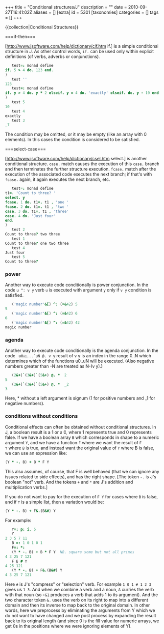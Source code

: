 +++
title = "Conditional structures/J"
description = ""
date = 2010-09-27T16:41:02Z
aliases = []
[extra]
id = 5301
[taxonomies]
categories = []
tags = []
+++

{{collection|Conditional Structures}}

===if-then===

[http://www.jsoftware.com/help/dictionary/cif.htm if.] is a simple conditional structure in J. As other control words, <code>if.</code> can be used only within explicit definitions (of verbs, adverbs or conjunctions).


```j
   test=: monad define
if. 5 > 4 do. 123 end.
)
   test ''
123
   test=: monad define
if. y > 4 do. y * 2 elseif. y = 4 do. 'exactly' elseif. do. y - 10 end.
)
   test 5
10
   test 4
exactly
   test 3
_7
```

The condition may be omitted, or it may be empty (like an array with 0 elements). In this cases the condition is considered to be satisfied.

===select-case===

[http://www.jsoftware.com/help/dictionary/csel.htm select.] is another conditional structure. <code>case.</code> match causes the execution of this <code>case.</code> branch and then terminates the further structure execution. <code>fcase.</code> match after the execution of the associated code executes the next branch; if that's with <code>fcase.</code> again, it again executes the next branch, etc.


```j
   test=: monad define
t1=. 'Count to three? '
select. y
fcase. 1 do. t1=. t1 , 'one '
fcase. 2 do. t1=. t1 , 'two '
case. 3 do. t1=. t1 , 'three'
case. 4 do. 'Just four'
end.
)
   test 2
Count to three? two three
   test 1
Count to three? one two three
   test 4
Just four
   test 5
Count to three?
```



### power


Another way to execute code conditionally is power conjunction. In the code <code>u ^: v y</code> verb <code>u</code> is executed with argument <code>y</code> only if <code>v y</code> condition is satisfied.


```j
   ('magic number'&[) ^: (=&42) 5
5
   ('magic number'&[) ^: (=&42) 6
6
   ('magic number'&[) ^: (=&42) 42
magic number
```



### agenda


Another way to execute code conditionally is the agenda conjunction.  In the code <code> u0`u1`...`uN @. v y</code> result of v y is an index in the range 0..N which determines which of the functions u0..uN will be executed.  (Also negative numbers greater than -N are treated as N-(v y).)


```j
   (2&+)`(3&+)`(5&+) @. *  2
5
   (2&+)`(3&+)`(5&+) @. *  _2
3
```


Here, * without a left argument is signum (1 for positive numbers and _1 for negative numbers).


### conditions without conditions


Conditional effects can often be obtained without conditional structures.  In J, a boolean result is a 1 or a 0, where 1 represents true and 0 represents false.  If we have a boolean array <code>B</code> which corresponds in shape to a numeric argument <code>Y</code>, and we have a function <code>F</code> where we want the result of <code>F Y</code> where <code>B</code> is true, and instead want the original value of <code>Y</code> where B is false, we can use an expression like:


```J
(Y * -. B) + B * F Y
```


This also assumes, of course, that F is well behaved (that we can ignore any issues related to side effects), and has the right shape.  [The token <code>-.</code> is J's boolean "not" verb.  And the tokens <code>+</code> and <code>*</code> are J's addition and multiplication verbs.]

If you do not want to pay for the execution of <code>F Y</code> for cases where <code>B</code> is false, and if <code>Y</code> is a simple list, then a variation would be:
   

```J
(Y * -. B) + F&.(B&#) Y
```


For example:


```J
   Y=: p: i. 5
   Y
2 3 5 7 11
   B =: 1 0 1 0 1
   F=: *:
   (Y * -. B) + B * F Y  NB. square some but not all primes
4 3 25 7 121
   F B # Y
4 25 121
   (Y * -. B) + F&.(B&#) Y
4 3 25 7 121
```


Here <code>#</code> is J's "compress" or "selection" verb.  For example <code>1 0 1 # 1 2 3</code> gives us <code>1 3</code>.  And when we combine a verb and a noun, <code>&</code> curries the verb with that noun (so <code>+&1</code> produces a verb that adds 1 to its argument).  And the two character token <code>&.</code> uses the verb on its right to map into a different domain and then its inverse to map back to the original domain.  In other words, here we preprocess by eliminating the arguments from Y which we do not want to have changed and we post process by expanding the result back to its original length (and since 0 is the fill value for numeric arrays, we get 0s in the positions where we were ignoring elements of Y).
